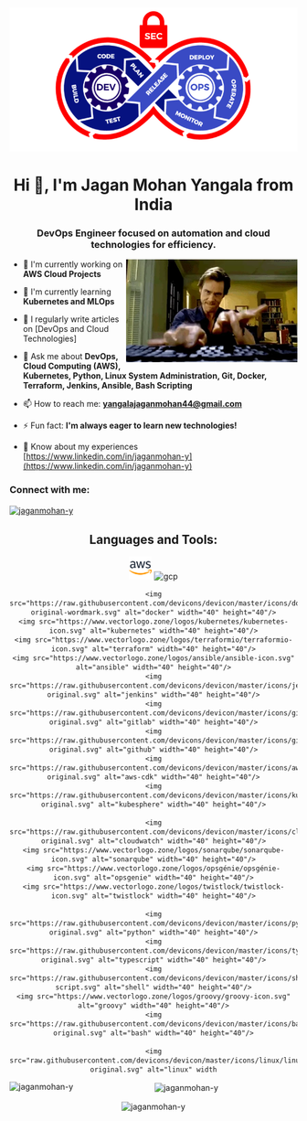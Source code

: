 <p align="center">
  <img src="https://raw.githubusercontent.com/JaganMohan-Y/JaganMohan-Y/main/assets/devops_loop.gif" alt="DevOps Infinity Loop" width="600">
</p>
<h1 align="center">Hi 👋, I'm Jagan Mohan Yangala from India</h1>

<h3 align="center">DevOps Engineer focused on automation and cloud technologies for efficiency.</h3>

<!-- <p align="center">
  <img src="https://komarev.com/ghpvc/?username=jaganmohan-y&label=Profile%20views&color=0e75b6&style=flat" alt="jaganmohan-y" />
</p> -->

<img align="right" alt="Coding" width="300" src="https://raw.githubusercontent.com/JaganMohan-Y/JaganMohan-Y/main/assets/devops-engineer.gif">

- 🔭 I'm currently working on **AWS Cloud Projects**

- 🌱 I'm currently learning **Kubernetes and MLOps**

- 📝 I regularly write articles on [DevOps and Cloud Technologies]

- 💬 Ask me about **DevOps, Cloud Computing (AWS), Kubernetes, Python, Linux System Administration, Git, Docker, Terraform, Jenkins, Ansible, Bash Scripting**

- 📫 How to reach me: **yangalajaganmohan44@gmail.com**

- ⚡ Fun fact: **I'm always eager to learn new technologies!**

- 📄 Know about my experiences [https://www.linkedin.com/in/jaganmohan-y](https://www.linkedin.com/in/jaganmohan-y)

<!-- <h3 align="left">Blog posts:</h3> -->
<!-- BLOG-POST-LIST:START -->
<!-- BLOG-POST-LIST:END -->

<h3 align="left">Connect with me:</h3>
<p align="left">
<a href="https://linkedin.com/in/jaganmohan-y" target="blank"><img align="center" src="https://raw.githubusercontent.com/rahuldkjain/github-profile-readme-generator/master/src/images/icons/Social/linked-in-alt.svg" alt="jaganmohan-y" height="30" width="40" /></a>
<!-- <a href="https://medium.com/@yangalajaganmohan44" target="blank"><img align="center" src="https://raw.githubusercontent.com/rahuldkjain/github-profile-readme-generator/master/src/images/icons/Social/medium.svg" alt="@yangalajaganmohan44" height="30" width="40" /></a> -->
</p>

<div align="center">
  <h2>Languages and Tools:</h2>
  <p>
    <img src="https://raw.githubusercontent.com/devicons/devicon/master/icons/amazonwebservices/amazonwebservices-original-wordmark.svg" alt="aws" width="40" height="40"/>
    <img src="https://www.vectorlogo.zone/logos/googlecloud/google-cloud-icon.svg" alt="gcp" width="40" height="40"/> 

    <img src="https://raw.githubusercontent.com/devicons/devicon/master/icons/docker/docker-original-wordmark.svg" alt="docker" width="40" height="40"/>
    <img src="https://www.vectorlogo.zone/logos/kubernetes/kubernetes-icon.svg" alt="kubernetes" width="40" height="40"/>
    <img src="https://www.vectorlogo.zone/logos/terraformio/terraformio-icon.svg" alt="terraform" width="40" height="40"/>
    <img src="https://www.vectorlogo.zone/logos/ansible/ansible-icon.svg" alt="ansible" width="40" height="40"/>
    <img src="https://raw.githubusercontent.com/devicons/devicon/master/icons/jenkins/jenkins-original.svg" alt="jenkins" width="40" height="40"/>
    <img src="https://raw.githubusercontent.com/devicons/devicon/master/icons/gitlab/gitlab-original.svg" alt="gitlab" width="40" height="40"/>
    <img src="https://raw.githubusercontent.com/devicons/devicon/master/icons/github/github-original.svg" alt="github" width="40" height="40"/>
    <img src="https://raw.githubusercontent.com/devicons/devicon/master/icons/awscdk/awscdk-original.svg" alt="aws-cdk" width="40" height="40"/>
    <img src="https://raw.githubusercontent.com/devicons/devicon/master/icons/kubesphere/kubesphere-original.svg" alt="kubesphere" width="40" height="40"/>

    <img src="https://raw.githubusercontent.com/devicons/devicon/master/icons/cloudwatch/cloudwatch-original.svg" alt="cloudwatch" width="40" height="40"/>
    <img src="https://www.vectorlogo.zone/logos/sonarqube/sonarqube-icon.svg" alt="sonarqube" width="40" height="40"/>
    <img src="https://www.vectorlogo.zone/logos/opsgénie/opsgénie-icon.svg" alt="opsgenie" width="40" height="40"/>
    <img src="https://www.vectorlogo.zone/logos/twistlock/twistlock-icon.svg" alt="twistlock" width="40" height="40"/>

    <img src="https://raw.githubusercontent.com/devicons/devicon/master/icons/python/python-original.svg" alt="python" width="40" height="40"/>
    <img src="https://raw.githubusercontent.com/devicons/devicon/master/icons/typescript/typescript-original.svg" alt="typescript" width="40" height="40"/>
    <img src="https://raw.githubusercontent.com/devicons/devicon/master/icons/shell/shell-script.svg" alt="shell" width="40" height="40"/>
    <img src="https://www.vectorlogo.zone/logos/groovy/groovy-icon.svg" alt="groovy" width="40" height="40"/>
    <img src="https://raw.githubusercontent.com/devicons/devicon/master/icons/bash/bash-original.svg" alt="bash" width="40" height="40"/>

    <img src="raw.githubusercontent.com/devicons/devicon/master/icons/linux/linux-original.svg" alt="linux" width
<p><img align="left" src="https://github-readme-stats.vercel.app/api/top-langs?username=jaganmohan-y&show_icons=true&locale=en&layout=compact&theme=radical" alt="jaganmohan-y" /></p>

<p>&nbsp;<img align="center" src="https://github-readme-stats.vercel.app/api?username=jaganmohan-y&show_icons=true&locale=en&theme=radical" alt="jaganmohan-y" /></p>

<p><img align="center" src="https://github-readme-streak-stats.herokuapp.com/?user=jaganmohan-y&theme=radical" alt="jaganmohan-y" /></p>